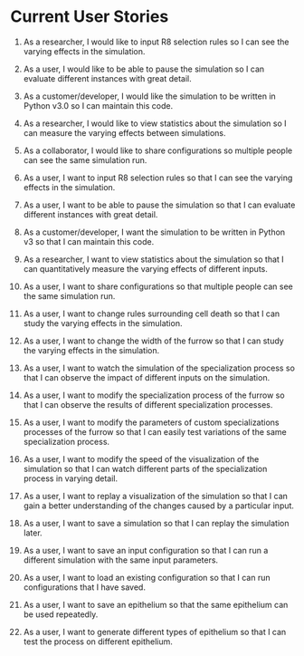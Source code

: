 # Current User Stories

1. As a researcher, I would like to input R8 selection rules so I can see the varying effects in the simulation.

2. As a user, I would like to be able to pause the simulation so I can evaluate different instances with great detail.

3. As a customer/developer, I would like the simulation to be written in Python v3.0 so I can maintain this code.

4. As a researcher, I would like to view statistics about the simulation so I can measure the varying effects between simulations.

5. As a collaborator, I would like to share configurations so multiple people can see the same simulation run.

6. As a user, I want to input R8 selection rules so that I can see the varying effects in the simulation.

7. As a user, I want to be able to pause the simulation so that I can evaluate different instances with great detail.

8. As a customer/developer, I want the simulation to be written in Python v3 so that I can maintain this code.

9. As a researcher, I want to view statistics about the simulation so that I can quantitatively measure the varying effects of different inputs.

10. As a user, I want to share configurations so that multiple people can see the same simulation run.

11. As a user, I want to change rules surrounding cell death so that I can study the varying effects in the simulation.

12. As a user, I want to change the width of the furrow so that I can study the varying effects in the simulation.

13. As a user, I want to watch the simulation of the specialization process so that I can observe the impact of different inputs on the simulation.

14. As a user, I want to modify the specialization process of the furrow so that I can observe the results of different specialization processes.

15. As a user, I want to modify the parameters of custom specializations processes of the furrow so that I can easily test variations of the same specialization process.

16. As a user, I want to modify the speed of the visualization of the simulation so that I can watch different parts of the specialization process in varying detail.

17. As a user, I want to replay a visualization of the simulation so that I can gain a better understanding of the changes caused by a particular input.

18. As a user, I want to save a simulation so that I can replay the simulation later.

19. As a user, I want to save an input configuration so that I can run a different simulation with the same input parameters.

20. As a user, I want to load an existing configuration so that I can run configurations that I have saved.

21. As a user, I want to save an epithelium so that the same epithelium can be used repeatedly.

22. As a user, I want to generate different types of epithelium so that I can test the process on different epithelium.
